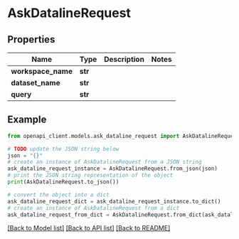 # AskDatalineRequest


## Properties

Name | Type | Description | Notes
------------ | ------------- | ------------- | -------------
**workspace_name** | **str** |  | 
**dataset_name** | **str** |  | 
**query** | **str** |  | 

## Example

```python
from openapi_client.models.ask_dataline_request import AskDatalineRequest

# TODO update the JSON string below
json = "{}"
# create an instance of AskDatalineRequest from a JSON string
ask_dataline_request_instance = AskDatalineRequest.from_json(json)
# print the JSON string representation of the object
print(AskDatalineRequest.to_json())

# convert the object into a dict
ask_dataline_request_dict = ask_dataline_request_instance.to_dict()
# create an instance of AskDatalineRequest from a dict
ask_dataline_request_from_dict = AskDatalineRequest.from_dict(ask_dataline_request_dict)
```
[[Back to Model list]](../README.md#documentation-for-models) [[Back to API list]](../README.md#documentation-for-api-endpoints) [[Back to README]](../README.md)



